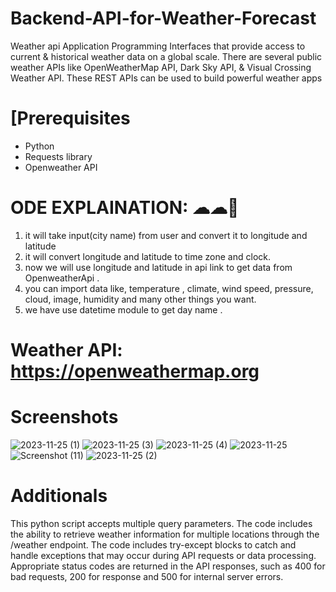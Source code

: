# Backend-API-for-Weather-Forecast
Weather api
Application Programming Interfaces that provide access to current & historical weather data on a global scale. There are several public weather APIs like OpenWeatherMap API, Dark Sky API, & Visual Crossing Weather API. These REST APIs can be used to build powerful weather apps
# [Prerequisites

- Python
- Requests library
- Openweather API


# ODE EXPLAINATION: ☁☁🔻
1. it will take input(city name) from user and convert it to longitude and latitude
2. it will convert longitude and latitude to time zone and clock.
3. now we will use longitude and latitude in api link to get data from OpenweatherApi . 
4. you can import data like, temperature , climate, wind speed, pressure, cloud, image, humidity and many other things you want.
5. we have use datetime module to get day name .


# Weather API:  https://openweathermap.org


# Screenshots

![2023-11-25 (1)](https://github.com/Raghunayak01/Backend-API-for-Weather-Forecast/assets/150252274/52fcceaa-8e8e-4b01-afc8-0de21c862e1f)
![2023-11-25 (3)](https://github.com/Raghunayak01/Backend-API-for-Weather-Forecast/assets/150252274/172b0417-ed52-404c-98f7-6f42cf665b0a)
![2023-11-25 (4)](https://github.com/Raghunayak01/Backend-API-for-Weather-Forecast/assets/150252274/63abc1a6-4611-4e5a-9fdd-29a8c23d92ae)
![2023-11-25](https://github.com/Raghunayak01/Backend-API-for-Weather-Forecast/assets/150252274/48e194aa-b2e2-45ae-b253-f9858593762b)
![Screenshot (11)](https://github.com/Raghunayak01/Backend-API-for-Weather-Forecast/assets/150252274/e1dbb811-22c2-4ea0-8780-41983dc54dda)
![2023-11-25 (2)](https://github.com/Raghunayak01/Backend-API-for-Weather-Forecast/assets/150252274/7c5cba83-f070-40d0-b25c-514d5315e8f6)

# Additionals
This python script accepts multiple query parameters. The code includes the ability to retrieve weather information for multiple locations through the /weather endpoint.
The code includes try-except blocks to catch and handle exceptions that may occur during API requests or data processing.
Appropriate status codes are returned in the API responses, such as 400 for bad requests, 200 for response and 500 for internal server errors.
